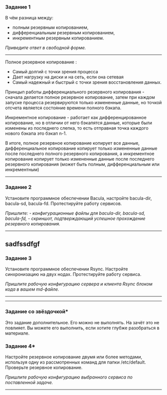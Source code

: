 ### Задание 1

В чём разница между:

- полным резервным копированием,
- дифференциальным резервным копированием,
- инкрементным резервным копированием.

*Приведите ответ в свободной форме.*

---
Полное резервное копирование :
- Самый долгий с точки зрения процесса
- Дает нагрузку на диски и на сеть, если она сетевая
- Самый надежный и быстрый с точки зрения восстановления
данных.

Принцып работы дифференциального резервного
копирования - сначала делается полное резервное копирование,
затем при каждом запуске процесса резервируются только
измененные данные, но точкой отсчета является состояние
времени полного бэкапа.

Инкрементное копирование - работает как дифференцированное
копирование, но в отличии от него бэкапятся данные, которые
были изменены из последнего слепка, то есть отправная точка
каждого нового бэкапа это бэкап n-1.

В итоге, полное резервное копирование копирует все данные,
дифференциальное копирование копирует только измененные данные
после последнего полного резервного копирования, а инкрементное
копирование копирует только измененные данные после последнего
резервного копирования (может быть полным, дифференциальным или инкрементным)

---
### Задание 2

Установите программное обеспечении Bacula, настройте bacula-dir, bacula-sd,  bacula-fd. Протестируйте работу сервисов.

*Пришлите:*
*- конфигурационные файлы для bacula-dir, bacula-sd,  bacula-fd,*
*- скриншот, подтверждающий успешное прохождение резервного копирования.*

---

###
sadfssdfgf
---
### Задание 3

Установите программное обеспечении Rsync. Настройте синхронизацию на двух нодах. Протестируйте работу сервиса.

*Пришлите рабочую конфигурацию сервера и клиента Rsync блоком кода в вашем md-файле.*

---


---
### Задание со звёздочкой*
Это задание дополнительное. Его можно не выполнять. На зачёт это не повлияет. Вы можете его выполнить, если хотите глубже разобраться в материале.

### Задание 4*

Настройте резервное копирование двумя или более методами, используя одну из рассмотренных команд для папки /etc/default. Проверьте резервное копирование.

*Пришлите рабочую конфигурацию выбранного сервиса по поставленной задаче.*

---
